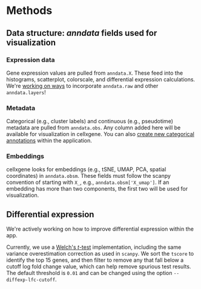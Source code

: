 # Methods

## Data structure: _anndata_ fields used for visualization

### Expression data  

Gene expression values are pulled from `anndata.X`. These feed into the histograms, scatterplot, colorscale, and differential expression calculations. We're [working on ways](https://github.com/chanzuckerberg/cellxgene/issues/689) to incorporate `anndata.raw` and other `anndata.layers`!

### Metadata  

Categorical (e.g., cluster labels) and continuous (e.g., pseudotime) metadata are pulled from `anndata.obs`. Any column added here will be available for visualization in cellxgene. You can also [create new categorical annotations](annotations) within the application.

### Embeddings

cellxgene looks for embeddings (e.g., tSNE, UMAP, PCA, spatial coordinates) in `anndata.obsm`. These fields must follow the scanpy convention of starting with `X_`, e.g., `anndata.obsm['X_umap']`. If an embedding has more than two components, the first two will be used for visualization.

## Differential expression

We're actively working on how to improve differential expression within the app.  

Currently, we use a [Welch's _t_-test](https://en.wikipedia.org/wiki/Welch%27s_t-test) implementation, including the same variance overestimation correction as used in `scanpy`. We sort the `tscore` to identify the top 15 genes, and then filter to remove any that fall below a cutoff log fold change value, which can help remove spurious test results. The default threshold is `0.01` and can be changed using the option `--diffexp-lfc-cutoff`.
